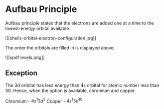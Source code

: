 # Aufbau Principle

Aufbau principle states that the electrons are added one at a time to the lowest-energy orbital available.

![[shells-orbital-electron-configuration.jpg]]


The order the orbitals are filled in is displayed above.

![[spdf levels.png]]



## Exception

The 3d oribital has less energy than 4s orbital for atomic number less than 30. Hence, when the option is available, chromium and copper

Chromium - ${4s^1 3d^5}$
Copper - ${4s^1 3d^10}$
